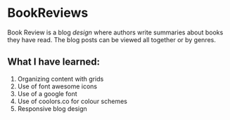 # BookReviews

Book Review is a blog *design* where authors write summaries about books they have read. The blog posts can be viewed all together or by genres.

## What I have learned:

1. Organizing content with grids
2. Use of font awesome icons
3. Use of a google font
4. Use of coolors.co for colour schemes
5. Responsive blog design

